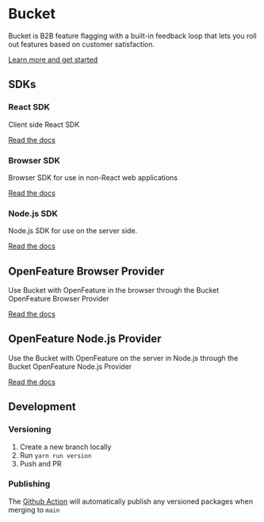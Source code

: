 # Bucket

Bucket is B2B feature flagging with a built-in feedback loop that lets you roll out features based on customer satisfaction.

[Learn more and get started](https://bucket.co/)

## SDKs

### React SDK

Client side React SDK

[Read the docs](packages/react-sdk/README.md)

### Browser SDK

Browser SDK for use in non-React web applications

[Read the docs](packages/browser-sdk/README.md) 

### Node.js SDK

Node.js SDK for use on the server side.

[Read the docs](packages/node-sdk/README.md)

## OpenFeature Browser Provider

Use Bucket with OpenFeature in the browser through the Bucket OpenFeature Browser Provider

[Read the docs](packages/openfeature-browser-provider/README.md)

## OpenFeature Node.js Provider

Use the Bucket with OpenFeature on the server in Node.js through the Bucket OpenFeature Node.js Provider

[Read the docs](packages/openfeature-node-provider/README.md)


## Development

### Versioning

1. Create a new branch locally
2. Run `yarn run version`
3. Push and PR

### Publishing

The [Github Action](.github/workflows/publish.yml) will automatically publish any versioned packages when merging to `main`
